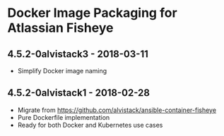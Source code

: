 # Docker Image Packaging for Atlassian Fisheye

## 4.5.2-0alvistack3 - 2018-03-11

  - Simplify Docker image naming

## 4.5.2-0alvistack1 - 2018-02-28

  - Migrate from <https://github.com/alvistack/ansible-container-fisheye>
  - Pure Dockerfile implementation
  - Ready for both Docker and Kubernetes use cases
